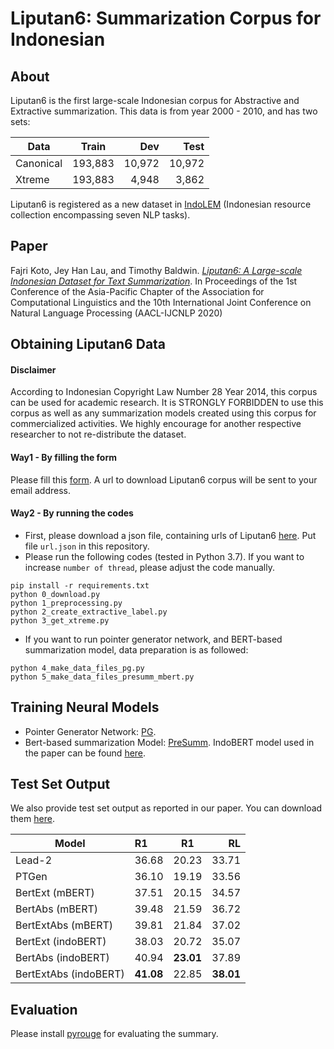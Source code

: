 # Liputan6: Summarization Corpus for Indonesian

## About

Liputan6 is the first large-scale Indonesian corpus for Abstractive and Extractive summarization. 
This data is from year 2000 - 2010, and has two sets:

| Data          | Train    | Dev      | Test      |
| ------------- | :-------:| --------:|  --------:|
| Canonical     | 193,883  | 10,972   | 10,972    |
| Xtreme        | 193,883  |  4,948   |  3,862    |

Liputan6 is registered as a new dataset in [IndoLEM](https://indolem.github.io/) (Indonesian resource collection encompassing seven NLP tasks). 

## Paper
Fajri Koto, Jey Han Lau, and Timothy Baldwin. [_Liputan6: A Large-scale Indonesian Dataset for Text Summarization_](https://arxiv.org/pdf/2011.00679.pdf). In Proceedings of the 1st Conference of the Asia-Pacific Chapter of the Association for Computational Linguistics and the 10th International Joint Conference on Natural Language Processing (AACL-IJCNLP 2020)

## Obtaining Liputan6 Data

#### Disclaimer
According to Indonesian Copyright Law Number 28 Year 2014, this corpus can be used for academic research. It is STRONGLY FORBIDDEN to use this corpus as well as any summarization models created using this corpus for commercialized activities.
We highly encourage for another respective researcher to not re-distribute the dataset.

#### Way1 - By filling the form

Please fill this [form](https://docs.google.com/forms/d/1bFkimFsZoswKCbUa76yHqi9hizLrJYne-1G_r5unfww/edit?usp=sharing). A url to download Liputan6 corpus will be sent to your email address.

#### Way2 - By running the codes

* First, please download a json file, containing urls of Liputan6 [here](https://drive.google.com/file/d/17eZ6D-iKBA5rmD8KQg0vr9tvobqmWUT9/view?usp=sharing). Put file `url.json` in this repository.
* Please run the following codes (tested in Python 3.7). If you want to increase `number of thread`, please adjust the code manually.
```
pip install -r requirements.txt
python 0_download.py
python 1_preprocessing.py
python 2_create_extractive_label.py
python 3_get_xtreme.py
```
* If you want to run pointer generator network, and BERT-based summarization model, data preparation is as followed:
```
python 4_make_data_files_pg.py
python 5_make_data_files_presumm_mbert.py
```

## Training Neural Models

* Pointer Generator Network: [PG](https://github.com/becxer/pointer-generator/).
* Bert-based summarization Model: [PreSumm](https://github.com/nlpyang/PreSumm). IndoBERT model used in the paper can be found [here](https://huggingface.co/indolem/indobert-base-uncased).

## Test Set Output

We also provide test set output as reported in our paper. You can download them [here](https://drive.google.com/file/d/10t5IzDXPCejNNZkVCgdI2KNt4CFxr6jG/view?usp=sharing).

| Model                 | R1   | R1   | RL   |
| ----------------------|:-----|------|-----:|
| Lead-2                |36.68 | 20.23|33.71 |
| PTGen                 |36.10 | 19.19|33.56 |    
| BertExt (mBERT)       |37.51 | 20.15|34.57 |    
| BertAbs (mBERT)       |39.48 | 21.59|36.72 |    
| BertExtAbs (mBERT)    |39.81 | 21.84|37.02 |
| BertExt (indoBERT)    |38.03 | 20.72|35.07 |    
| BertAbs (indoBERT)    |40.94 | **23.01**|37.89 |    
| BertExtAbs (indoBERT) |**41.08** |22.85 |**38.01**|


## Evaluation

Please install [pyrouge](https://github.com/bheinzerling/pyrouge) for evaluating the summary.


